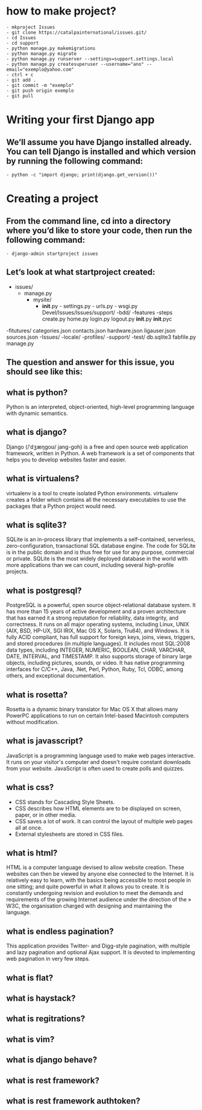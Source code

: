 # how to make project?
    - mkproject Issues
    - git clone https://catalpainternational/issues.git/
    - cd Issues
    - cd support
    - python manage.py makemigrations
    - python manage.py migrate
    - python manage.py runserver --settings=support.settings.local
    - python manage.py createsuperuser --username="ano" --email="exemplo@yahoo.com"
    - ctrl + c
    - git add .
    - git commit -m "exemplo"
    - git push origin exemplo
    - git pull


# Writing your first Django app
## We’ll assume you have Django installed already. You can tell Django is installed and which version by running the following command:
    - python -c "import django; print(django.get_version())"
# Creating a project
## From the command line, cd into a directory where you’d like to store your code, then run the following command:
    - django-admin startproject issues
## Let’s look at what startproject created:
- issues/
   - manage.py
       - mysite/
          - __init__.py
                - settings.py
                    - urls.py
                        - wsgi.py
Devel/Issues/Issues/support/
-bdd/
    -features
        -steps
            create.py
            home.py
            login.py
            logout.py
    __init__.py
    __init__.pyc

-fitutures/
    categories.json
    contacts.json
    hardware.json
    ligauser.json
    sources.json
-Issues/
-locale/
-profiles/
-support/
-test/
db.sqlite3
fabfile.py
manage.py

## The question and answer for this issue, you should see like this:
## what is python?
Python is an interpreted, object-oriented, high-level programming language with dynamic semantics.
## what is django?
Django (/ˈdʒæŋɡoʊ/ jang-goh) is a free and open source web application framework, written in Python. A web framework is a set of components that helps you to develop websites faster and easier.
## what is virtualens?
 virtualenv is a tool to create isolated Python environments. virtualenv creates a folder which contains all the necessary executables to use the packages that a Python project would need.
## what is sqlite3?
 SQLite is an in-process library that implements a self-contained, serverless, zero-configuration, transactional SQL database engine. The code for SQLite is in the public domain and is thus free for use for any purpose, commercial or private. SQLite is the most widely deployed database in the world with more applications than we can count, including several high-profile projects.
## what is postgresql?
PostgreSQL is a powerful, open source object-relational database system. It has more than 15 years of active development and a proven architecture that has earned it a strong reputation for reliability, data integrity, and correctness. It runs on all major operating systems, including Linux, UNIX (AIX, BSD, HP-UX, SGI IRIX, Mac OS X, Solaris, Tru64), and Windows. It is fully ACID compliant, has full support for foreign keys, joins, views, triggers, and stored procedures (in multiple
languages). It includes most SQL:2008 data types, including INTEGER, NUMERIC, BOOLEAN, CHAR, VARCHAR, DATE, INTERVAL, and TIMESTAMP. It also supports storage of binary large objects, including pictures, sounds, or video. It has native programming interfaces for C/C++, Java, .Net, Perl, Python, Ruby, Tcl, ODBC, among others, and exceptional documentation.
## what is rosetta?
Rosetta is a dynamic binary translator for Mac OS X that allows many PowerPC applications to run on certain Intel-based Macintosh computers without modification.
## what is javasscript?
JavaScript is a programming language used to make web pages interactive. It runs on your visitor's computer and doesn't require constant downloads from your website. JavaScript is often used to create polls and quizzes.
## what is css?
- CSS stands for Cascading Style Sheets.
- CSS describes how HTML elements are to be displayed on screen, paper, or in other media.
- CSS saves a lot of work. It can control the layout of multiple web pages all at once.
- External stylesheets are stored in CSS files.
## what is html?
HTML is a computer language devised to allow website creation. These websites can then be viewed by anyone else connected to the Internet. It is relatively easy to learn, with the basics being accessible to most people in one sitting; and quite powerful in what it allows you to create. It is constantly undergoing revision and evolution to meet the demands and requirements of the growing Internet audience under the direction of the » W3C, the organisation charged with
designing and maintaining the language.
## what is endless pagination?
This application provides Twitter- and Digg-style pagination, with multiple and lazy pagination and optional Ajax support. It is devoted to implementing web pagination in very few steps.
## what is flat?
## what is haystack?
## what is regitrations?
## what is vim?
## what is django behave?
## what is rest framework?
## what is rest framework authtoken?



